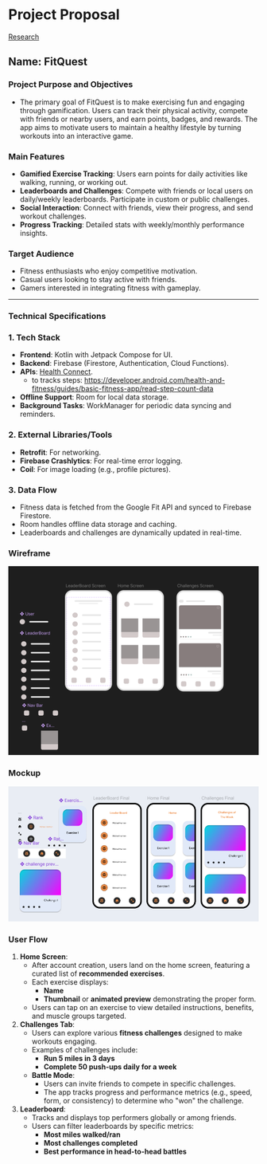 # Project Proposal

[Research](https://www.notion.so/Research-13e2b69a342c80c4b609da0aca602ecc?pvs=21)

## Name: FitQuest

### **Project Purpose and Objectives**

- The primary goal of FitQuest is to make exercising fun and engaging through gamification. Users can track their physical activity, compete with friends or nearby users, and earn points, badges, and rewards. The app aims to motivate users to maintain a healthy lifestyle by turning workouts into an interactive game.

### **Main Features**

- **Gamified Exercise Tracking**: Users earn points for daily activities like walking, running, or working out.
- **Leaderboards and Challenges**: Compete with friends or local users on daily/weekly leaderboards. Participate in custom or public challenges.
- **Social Interaction**: Connect with friends, view their progress, and send workout challenges.
- **Progress Tracking**: Detailed stats with weekly/monthly performance insights.

### **Target Audience**

- Fitness enthusiasts who enjoy competitive motivation.
- Casual users looking to stay active with friends.
- Gamers interested in integrating fitness with gameplay.

---

### **Technical Specifications**

### 1. **Tech Stack**

- **Frontend**: Kotlin with Jetpack Compose for UI.
- **Backend**: Firebase (Firestore, Authentication, Cloud Functions).
- **APIs**: [Health Connect](https://developer.android.com/health-and-fitness/guides/health-connect/plan/data-types).
    - to tracks steps: https://developer.android.com/health-and-fitness/guides/basic-fitness-app/read-step-count-data
- **Offline Support**: Room for local data storage.
- **Background Tasks**: WorkManager for periodic data syncing and reminders.

### 2. **External Libraries/Tools**

- **Retrofit**: For networking.
- **Firebase Crashlytics**: For real-time error logging.
- **Coil**: For image loading (e.g., profile pictures).

### 3. **Data Flow**

- Fitness data is fetched from the Google Fit API and synced to Firebase Firestore.
- Room handles offline data storage and caching.
- Leaderboards and challenges are dynamically updated in real-time.

### Wireframe

![image.png](image.png)

### Mockup

![image.png](image%201.png)

### User Flow

1. **Home Screen**:
    - After account creation, users land on the home screen, featuring a curated list of **recommended exercises**.
    - Each exercise displays:
        - **Name**
        - **Thumbnail** or **animated preview** demonstrating the proper form.
    - Users can tap on an exercise to view detailed instructions, benefits, and muscle groups targeted.
2. **Challenges Tab**:
    - Users can explore various **fitness challenges** designed to make workouts engaging.
    - Examples of challenges include:
        - **Run 5 miles in 3 days**
        - **Complete 50 push-ups daily for a week**
    - **Battle Mode**:
        - Users can invite friends to compete in specific challenges.
        - The app tracks progress and performance metrics (e.g., speed, form, or consistency) to determine who "won" the challenge.
3. **Leaderboard**:
    - Tracks and displays top performers globally or among friends.
    - Users can filter leaderboards by specific metrics:
        - **Most miles walked/ran**
        - **Most challenges completed**
        - **Best performance in head-to-head battles**